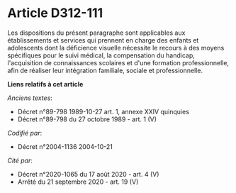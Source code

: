 # Article D312-111

Les dispositions du présent paragraphe sont applicables aux établissements et services qui prennent en charge des enfants et
adolescents dont la déficience visuelle nécessite le recours à des moyens spécifiques pour le suivi médical, la compensation
du handicap, l'acquisition de connaissances scolaires et d'une formation professionnelle, afin de réaliser leur intégration
familiale, sociale et professionnelle.

**Liens relatifs à cet article**

_Anciens textes_:

  - Décret n°89-798 1989-10-27 art. 1, annexe XXIV quinquies
  - Décret n°89-798 du 27 octobre 1989 - art. 1 (V)

_Codifié par_:

  - Décret n°2004-1136 2004-10-21

_Cité par_:

  - Décret n°2020-1065 du 17 août 2020 - art. 4 (V)
  - Arrêté du 21 septembre 2020 - art. 19 (V)
